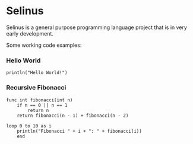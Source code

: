 # Selinus

Selinus is a general purpose programming language project that is in very early development.

Some working code examples:

### Hello World
```selinus
println("Hello World!")
```

### Recursive Fibonacci
```selinus
func int fibonacci(int n)
    if n == 0 || n == 1
		return n
	return fibonacci(n - 1) + fibonacci(n - 2)

loop 0 to 10 as i
    println("Fibonacci " + i + ": " + fibonacci(i))
    end
```